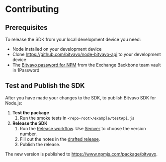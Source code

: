 Contributing
============

## Prerequisites
To release the SDK from your local development device you need:
- Node installed on your development device
- Clone https://github.com/bitvavo/node-bitvavo-api to your development device
- The [Bitvavo password for NPM] from the Exchange Backbone team vault in 1Password

## Test and Publish the SDK
After you have made your changes to the SDK, to publish Bitvavo SDK for Node.js:
1. **Test the package**
   1. Run the smoke tests in `<repo-root>/example/testApi.js`
2. **Release the SDK**
   1. Run the [Release workflow]. Use [Semver] to choose the version number.
   2. Fill out the notes in the [drafted release](https://github.com/bitvavo/node-bitvavo-api/releases).
   3. Publish the release.

The new version is published to https://www.npmjs.com/package/bitvavo.

[Bitvavo password for NPM]: https://start.1password.com/open/i?a=YUSMSDGGJBG5JDUAGUSBP4GYWM&v=asrum7nvbb2agfh3ob532ekbfy&i=f3i334rmzgxejycgufdwiiua3u&h=bitvavo.1password.com
[Release workflow]: https://github.com/bitvavo/node-bitvavo-api/actions/workflows/release.yml
[Semver]: https://semver.org/
